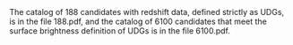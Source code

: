 <div align="left">
  The catalog of 188 candidates with redshift data, defined strictly as UDGs, is in the file 188.pdf, and the catalog of 6100 candidates that meet the surface brightness definition of UDGs is in the file 6100.pdf.
</div>
